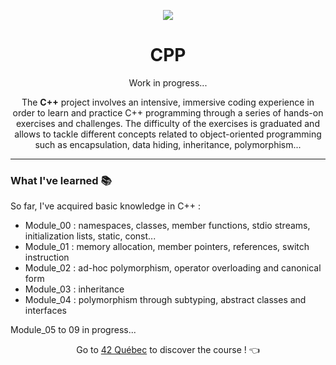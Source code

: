<p align="center">
  <img src="https://github.com/LaOuede/42-project-badges/blob/main/badges/cppe.png" />
</p>

<h1 align=center>CPP</h1>

<p align=center>
Work in progress...
</p>

<div align=center>
  
The <b>C++</b> project involves an intensive, immersive coding experience in order to learn and practice C++ programming through a series of hands-on exercises and challenges. The difficulty of the exercises is graduated and allows to tackle different concepts related to object-oriented programming such as encapsulation, data hiding, inheritance, polymorphism...

</div>

---

<h3 align="left">What I've learned 📚</h3>

So far, I've acquired basic knowledge in C++ :
- Module_00 : namespaces, classes, member functions, stdio streams, initialization lists, static, const...
- Module_01 : memory allocation, member pointers, references, switch instruction
- Module_02 : ad-hoc polymorphism, operator overloading and canonical form
- Module_03 : inheritance
- Module_04 : polymorphism through subtyping, abstract classes and interfaces

Module_05 to 09 in progress...

<div align="center">
  
Go to [42 Québec](https://42quebec.com/) to discover the course ! 👈
</div>

